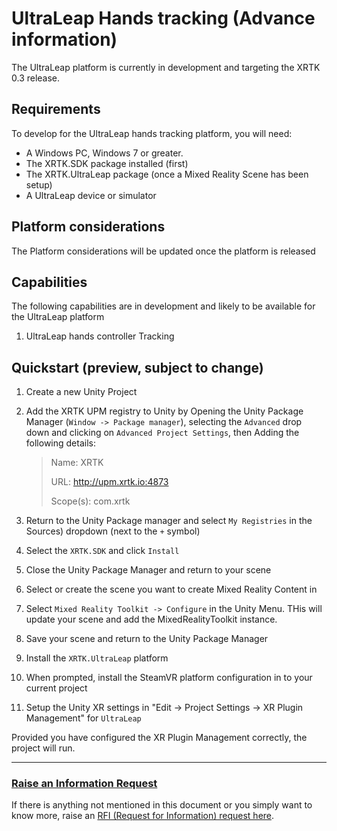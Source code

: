 # UltraLeap Hands tracking (Advance information)

The UltraLeap platform is currently in development and targeting the XRTK 0.3 release.

## Requirements

To develop for the UltraLeap hands tracking platform, you will need:

* A Windows PC, Windows 7 or greater.
* The XRTK.SDK package installed (first)
* The XRTK.UltraLeap package (once a Mixed Reality Scene has been setup)
* A UltraLeap device or simulator

## Platform considerations

The Platform considerations will be updated once the platform is released

## Capabilities

The following capabilities are in development and likely to be available for the UltraLeap platform

1. UltraLeap hands controller Tracking

## Quickstart (preview, subject to change)

1. Create a new Unity Project
2. Add the XRTK UPM registry to Unity by Opening the Unity Package Manager (`Window -> Package manager`), selecting the `Advanced` drop down and clicking on `Advanced Project Settings`, then Adding the following details:

    > Name: XRTK
    >
    > URL: http://upm.xrtk.io:4873
    >
    > Scope(s): com.xrtk

3. Return to the Unity Package manager and select `My Registries` in the Sources) dropdown (next to the `+` symbol)
4. Select the `XRTK.SDK` and click `Install`
5. Close the Unity Package Manager and return to your scene
6. Select or create the scene you want to create Mixed Reality Content in
7. Select `Mixed Reality Toolkit -> Configure` in the Unity Menu. THis will update your scene and add the MixedRealityToolkit instance.
8. Save your scene and return to the Unity Package Manager
9. Install the `XRTK.UltraLeap` platform
10. When prompted, install the SteamVR platform configuration in to your current project
11. Setup the Unity XR settings in "Edit -> Project Settings -> XR Plugin Management" for `UltraLeap`

Provided you have configured the XR Plugin Management correctly, the project will run.

---

### [**Raise an Information Request**](https://github.com/XRTK/XRTK-Core/issues/new?assignees=&labels=question&template=request_for_information.md&title=)

If there is anything not mentioned in this document or you simply want to know more, raise an [RFI (Request for Information) request here](https://github.com/XRTK/XRTK-Core/issues/new?assignees=&labels=question&template=request_for_information.md&title=).
